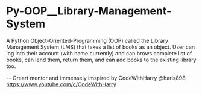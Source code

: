 # Py-OOP__Library-Management-System
A Python Object-Oriented-Programming (OOP) called the Library Management System (LMS) that takes a list of books as an object. User can log into their account (with name currently) and can brows complete list of books, can lend them, return them, and can add books to the existing library too.

-- Greart mentor and immensely imspired by CodeWithHarry @haris898 https://www.youtube.com/c/CodeWithHarry
